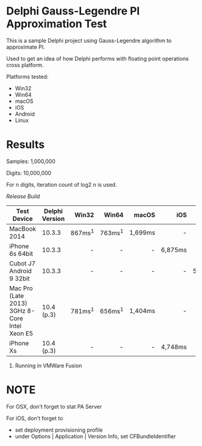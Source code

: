 #  Delphi Gauss-Legendre PI Approximation Test 

This is a sample Delphi project using Gauss-Legendre algorithm to approximate PI.

Used to get an idea of how Delphi performs with floating point operations cross platform.

Platforms tested:
- Win32
- Win64
- macOS
- iOS
- Android
- Linux

# Results

Samples: 1,000,000

Digits: 10,000,000

For n digits, iteration count of log2 n is used.

*Release Build*

Test Device | Delphi Version | Win32 | Win64 | macOS | iOS | Android | Linux
---|---|---:|---:|---:|---:|---:|---:
MacBook 2014 | 10.3.3 | 867ms<sup>1</sup> | 763ms<sup>1</sup> | 1,699ms | - | - | -
iPhone 6s 64bit | 10.3.3 | - | - | - | 6,875ms | - | -
Cubot J7 Android 9 32bit | 10.3.3 | - | - | - | - | 53,850ms | -
Mac Pro (Late 2013) 3GHz 8-Core Intel Xeon E5 | 10.4 (p.3) | 781ms<sup>1</sup> | 656ms<sup>1</sup> | 1,404ms | - | - | 8,358ms<sup>1</sup>
iPhone Xs | 10.4 (p.3) | - | - | - | 4,748ms | - | -

1. Running in VMWare Fusion

# NOTE

For OSX, don't forget to stat PA Server

For iOS, don't forget to 
* set deployment provisioning profile
* under Options | Application | Version Info, set CFBundleIdentifier
